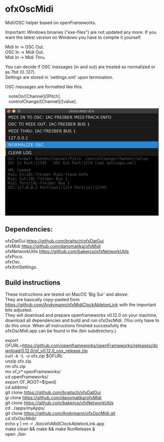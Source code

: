 # ofxOscMidi
Midi/OSC helper based on openFrameworks.  
  
  
Important: Windows binaries ("exe-files") are not updated any more. If you want the latest version on Windows you have to compile it yourself.  
  
Midi In -> OSC Out.  
OSC In -> Midi Out.  
Midi In -> Midi Thru.  
  
You can decide if OSC messages (in and out) are treated as normalized or as 7bit (0..127).  
Settings are stored in 'settings.xml' upon termination.  
  
OSC messages are formatted like this:  
  
&nbsp;&nbsp;&nbsp;noteOn/[Channel]/[Pitch].  
&nbsp;&nbsp;&nbsp;controlChange/[Channel]/[value].  
  
<img src="image.png" alt="drawing" width="500"/>  
  
## Dependencies:  
ofxDatGui https://github.com/braitsch/ofxDatGui  
ofxMidi https://github.com/danomatika/ofxMidi  
ofxNetworkUtils https://github.com/bakercp/ofxNetworkUtils  
ofxPoco.  
ofxOsc.  
ofxXmlSettings.  

## Build instructions  
These instructions are tested on MacOS 'Big Sur' and above.  
They are basically copy-pasted from https://github.com/Andymann/ofxMidiClockAbletonLink with the important bits adjusted.  
They will download and prepare openframeworks v0.12.0 on your machine, download all dependencies and build and run ofxOscMidi. (You only have to do this once. When all instructions finished successfully the ofxOscMidi.app can be found in the /bin  subdirectory.)  

export OFURL=https://github.com/openframeworks/openFrameworks/releases/download/0.12.0/of_v0.12.0_osx_release.zip  
curl -k -L -o ofx.zip \$OFURL  
unzip ofx.zip  
rm ofx.zip  
mv of_v* openFrameworks/  
cd openFrameworks/  
export OF_ROOT=$(pwd)  
cd addons/  
git clone https://github.com/braitsch/ofxDatGui  
gi clone https://github.com/danomatika/ofxMidi  
git clone https://github.com/bakercp/ofxNetworkUtils  
cd ../apps/myApps/  
git clone https://github.com/Andymann/ofxOscMidi.git  
cd ofxOscMidi/  
echo y | rm -r ./bin/ofxMidiClockAbletonLink.app  
make clean && make && make RunRelease &  
open ./bin  